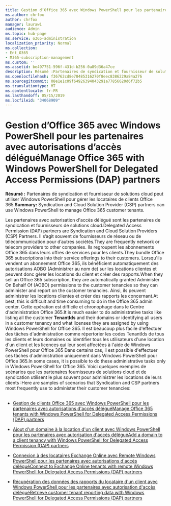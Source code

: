 ```yaml
---
title: Gestion d’Office 365 avec Windows PowerShell pour les partenaires avec autorisations d’accès délégué
ms.author: chrfox
author: chrfox
manager: laurawi
audience: Admin
ms.topic: hub-page
ms.service: o365-administration
localization_priority: Normal
ms.collection:
- Ent_O365
- M365-subscription-management
ms.custom: ''
ms.assetid: be497751-596f-431d-b256-0a89d36a47ce
description: Résumé :Partenaires de syndication et fournisseur de solutions cloud peut utiliser Windows PowerShell pour gérer les locataires de clients Office 365.
ms.openlocfilehash: f36762cd8e78485316270f8eec8386229a84a276
ms.sourcegitcommit: 08e1e1c09f64926394043291a77856620d6f72b5
ms.translationtype: MT
ms.contentlocale: fr-FR
ms.lasthandoff: 05/15/2019
ms.locfileid: "34068909"
---
```

# <a name="manage-office-365-with-windows-powershell-for-delegated-access-permissions-dap-partners"></a><span data-ttu-id="d1d33-103">Gestion d’Office 365 avec Windows PowerShell pour les partenaires avec autorisations d’accès délégué</span><span class="sxs-lookup"><span data-stu-id="d1d33-103">Manage Office 365 with Windows PowerShell for Delegated Access Permissions (DAP) partners</span></span>

 <span data-ttu-id="d1d33-104">**Résumé :** Partenaires de syndication et fournisseur de solutions cloud peut utiliser Windows PowerShell pour gérer les locataires de clients Office 365.</span><span class="sxs-lookup"><span data-stu-id="d1d33-104">**Summary:** Syndication and Cloud Solution Provider (CSP) partners can use Windows PowerShell to manage Office 365 customer tenants.</span></span>
  
<span data-ttu-id="d1d33-105">Les partenaires avec autorisation d'accès délégué sont les partenaires de syndication et fournisseurs de solutions cloud.</span><span class="sxs-lookup"><span data-stu-id="d1d33-105">Delegated Access Permission (DAP) partners are Syndication and Cloud Solution Providers (CSP) Partners.</span></span> <span data-ttu-id="d1d33-106">Il s’agit souvent de fournisseurs de réseau ou de télécommunication pour d’autres sociétés.</span><span class="sxs-lookup"><span data-stu-id="d1d33-106">They are frequently network or telecom providers to other companies.</span></span> <span data-ttu-id="d1d33-107">Ils regroupent les abonnements Office 365 dans leurs offres de services pour les clients.</span><span class="sxs-lookup"><span data-stu-id="d1d33-107">They bundle Office 365 subscriptions into their service offerings to their customers.</span></span> <span data-ttu-id="d1d33-108">Lorsqu'ils vendent un abonnement Office 365, ils bénéficient automatiquement des autorisations AOBO (Administrer au nom de) sur les locations clientes et peuvent donc gérer les locations du client et créer des rapports.</span><span class="sxs-lookup"><span data-stu-id="d1d33-108">When they sell an Office 365 subscription, they are automatically granted Administer On Behalf Of (AOBO) permissions to the customer tenancies so they can administer and report on the customer tenancies.</span></span> <span data-ttu-id="d1d33-109">Ainsi, ils peuvent administrer les locations clientes et créer des rapports les concernant.</span><span class="sxs-lookup"><span data-stu-id="d1d33-109">At best, this is difficult and time consuming to do in the Office 365 admin center.</span></span> <span data-ttu-id="d1d33-110">Cette opération est difficile et chronophage dans le Centre d'administration Office 365.</span><span class="sxs-lookup"><span data-stu-id="d1d33-110">It is much easier to do administrative tasks like listing all the customer **TenantIds** and their domains or identifying all users in a customer tenancy and what licenses they are assigned by using Windows PowerShell for Office 365.</span></span> <span data-ttu-id="d1d33-111">Il est beaucoup plus facile d'effectuer des tâches d'administration comme répertorier les codes TenantIds de tous les clients et leurs domaines ou identifier tous les utilisateurs d'une location d'un client et les licences qui leur sont affectées à l'aide de Windows PowerShell pour Office 365 Dans certains cas, il est possible d'effectuer ces tâches d'administration uniquement dans Windows PowerShell pour Office 365.</span><span class="sxs-lookup"><span data-stu-id="d1d33-111">In some cases, it is possible to do these administrative tasks only in Windows PowerShell for Office 365.</span></span> <span data-ttu-id="d1d33-112">Voici quelques exemples de scénarios que les partenaires fournisseurs de solutions cloud et de syndication utilisent le plus souvent pour administrer les locations de leurs clients :</span><span class="sxs-lookup"><span data-stu-id="d1d33-112">Here are samples of scenarios that Syndication and CSP partners most frequently use to administer their customer tenancies:</span></span>
  
## 

- [<span data-ttu-id="d1d33-113">Gestion de clients Office 365 avec Windows PowerShell pour les partenaires avec autorisations d'accès délégué</span><span class="sxs-lookup"><span data-stu-id="d1d33-113">Manage Office 365 tenants with Windows PowerShell for Delegated Access Permissions (DAP) partners</span></span>](manage-office-365-tenants-with-windows-powershell-for-delegated-access-permissio.md)
    
- [<span data-ttu-id="d1d33-114">Ajout d'un domaine à la location d'un client avec Windows PowerShell pour les partenaires avec autorisation d'accès délégué</span><span class="sxs-lookup"><span data-stu-id="d1d33-114">Add a domain to a client tenancy with Windows PowerShell for Delegated Access Permission (DAP) partners</span></span>](add-a-domain-to-a-client-tenancy-with-windows-powershell-for-delegated-access-pe.md)
    
- [<span data-ttu-id="d1d33-115">Connexion à des locataires Exchange Online avec Remote Windows PowerShell pour les partenaires avec autorisations d'accès délégué</span><span class="sxs-lookup"><span data-stu-id="d1d33-115">Connect to Exchange Online tenants with remote Windows PowerShell for Delegated Access Permissions (DAP) partners</span></span>](connect-to-exchange-online-tenants-with-remote-windows-powershell-for-delegated.md)
    
- [<span data-ttu-id="d1d33-116">Récupération des données des rapports du locataire d'un client avec Windows PowerShell pour les partenaires avec autorisation d'accès délégué</span><span class="sxs-lookup"><span data-stu-id="d1d33-116">Retrieve customer tenant reporting data with Windows PowerShell for Delegated Access Permissions (DAP) partners</span></span>](retrieve-customer-tenant-reporting-data-with-windows-powershell-for-delegated-ac.md)
    

    

